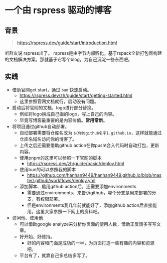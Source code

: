 # 一个由 rspress 驱动的博客

## 背景

> https://rspress.dev/guide/start/introduction.html

听群友说 rspress出了。 rspress是由字节内部孵化，基于rspack全新打包器构建的文档解决方案。那就基于它写个blog，为自己沉淀一些东西吧。

## 实践

- 借助官网get start，通过 `bun` 快速启动。
  - https://rspress.dev/zh/guide/start/getting-started.html
  - 这里参照官网文档就行，启动没有问题。
- 启动后将官网的文档，logo进行部分替换。
  - 例如将logo换成自己画的logo，写上自己的内容。
  - 毕竟写博客最重要的是内容价值。**常用常新**。
- 将项目通过github自动部署。
    - 自动部署需要将仓库名改为 `${你的github名字}.github.io`，这样就能通过仓库名域名访问你的博客了。
    - 上传之后还需要借助github action在你push\合入代码时自动打包，更新内容。
    - 使用pnpm的这里可以参照一下官网的脚本
        - https://rspress.dev/zh/guide/basic/deploy.html
    - 使用bun的可以参照我的脚本
      - https://github.com/hanhan9449/hanhan9449.github.io/blob/master/.github/workflows/deploy.yml
    - 添加脚本、启用github action后，还需要添加environments
        - 需要通过environments，来告诉github，哪个分支是用来部署的分支，有权限部署。
        - 但是environments我几年前就能好了，添加github action后直接能用。这里大家参照一下网上的资料吧。
- 访问他、使用他
    - 可以借助google analyze来分析你页面的使用人数，借助正反馈多写写文章。
    - 好开始，好维持。
        - 好的内容和门面是成功的一半，为页面打造一些有趣的内容和资源吧。
    - 平台有了，就靠自己多总结多写了。